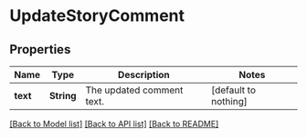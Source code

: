 # UpdateStoryComment


## Properties
Name | Type | Description | Notes
------------ | ------------- | ------------- | -------------
**text** | **String** | The updated comment text. | [default to nothing]


[[Back to Model list]](../README.md#models) [[Back to API list]](../README.md#api-endpoints) [[Back to README]](../README.md)


